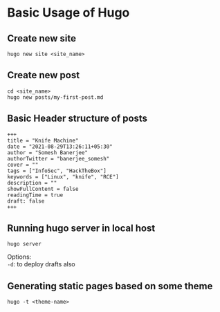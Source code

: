 # Basic Usage of Hugo

## Create new site
```
hugo new site <site_name>
```

## Create new post
```
cd <site_name>
hugo new posts/my-first-post.md
```

## Basic Header structure of posts
```
+++
title = "Knife Machine"
date = "2021-08-29T13:26:11+05:30"
author = "Somesh Banerjee"
authorTwitter = "banerjee_somesh"
cover = ""
tags = ["InfoSec", "HackTheBox"]
keywords = ["Linux", "knife", "RCE"]
description = ""
showFullContent = false
readingTime = true
draft: false
+++
```

## Running hugo server in local host
```
hugo server
```
Options:\
`-d`: to deploy drafts also

## Generating static pages based on some theme
```
hugo -t <theme-name>
```
